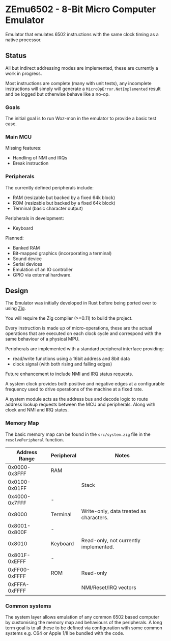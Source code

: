 # ZEmu6502 - 8-Bit Micro Computer Emulator

Emulator that emulates 6502 instructions with the same clock timing as a native processor.

## Status

All but indirect addressing modes are implemented, these are currently a work in progress.

Most instructions are complete (many with unit tests), any incomplete instructions will
simply will generate a `MicroOpError.NotImplemented` result and be logged but otherwise
behave like a no-op.

### Goals

The initial goal is to run Woz-mon in the emulator to provide a basic test case. 

### Main MCU

Missing features:

* Handling of NMI and IRQs
* Break instruction

### Peripherals

The currently defined peripherals include:

* RAM (resizable but backed by a fixed 64k block)
* ROM (resizable but backed by a fixed 64k block)
* Terminal (basic character output)

Peripherals in development:

* Keyboard

Planned:

* Banked RAM
* Bit-mapped graphics (incorporating a terminal)
* Sound device
* Serial devices
* Emulation of an IO controller
* GPIO via external hardware.

## Design

The Emulator was initially developed in Rust before being ported over to using 
[Zig](https://ziglang.org/).

You will require the Zig compiler (>=0.11) to build the project.

Every instruction is made up of micro-operations, these are the actual operations 
that are executed on each clock cycle and correspond with the same behaviour of a
physical MPU.

Peripherals are implemented with a standard peripheral interface providing:

* read/write functions using a 16bit address and 8bit data
* clock signal (with both rising and falling edges)

Future enhancement to include NMI and IRQ status requests.

A system clock provides both positive and negative edges at a configurable frequency
used to drive operations of the machine at a fixed rate. 

A system module acts as the address bus and decode logic to route address lookup 
requests between the MCU and peripherals. Along with clock and NMI and IRQ states.

### Memory Map

The basic memory map can be found in the `src/system.zig` file in the `resolvePeripheral`
function.

| Address Range | Peripheral | Notes                                   |
|---------------|------------|-----------------------------------------|
| 0x0000-0x3FFF | RAM        |                                         |
| 0x0100-0x01FF |            | Stack                                   |
| 0x4000-0x7FFF | -          |                                         |
| 0x8000        | Terminal   | Write-only, data treated as characters. |
| 0x8001-0x800F | -          |                                         |
| 0x8010        | Keyboard   | Read-only, not currently implemented.   |
| 0x801F-0xEFFF | -          |                                         |
| 0xFF00-0xFFFF | ROM        | Read-only                               |
| 0xFFFA-0xFFFF |            | NMI/Reset/IRQ vectors                   |

### Common systems

The system layer allows emulation of any common 6502 based computer by customising the memory
map and behaviours of the peripherals. A long term goal is to all these to be defined via 
configuration with some common systems e.g. C64 or Apple 1/II be bundled with the code.
